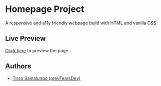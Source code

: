 
# Homepage Project

A responsive and a11y friendly webpage build with HTML and vanilla CSS


## Live Preview

[Click here](https://greytearsdev.github.io/homepage-project/) to preview the page





## Authors

- [Tirso Samalungo (greyTearsDev)](https://www.linkedin.com/in/tirsosamalungo/)

